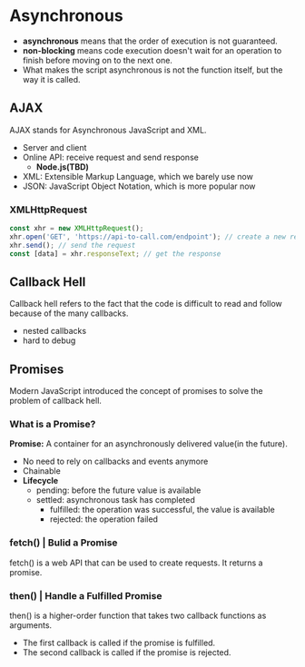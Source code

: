 # Asynchronous

- **asynchronous** means that the order of execution is not guaranteed.
- **non-blocking** means code execution doesn't wait for an operation to finish before moving on to the next one.
- What makes the script asynchronous is not the function itself, but the way it is called.

## AJAX
AJAX stands for Asynchronous JavaScript and XML.
- Server and client
- Online API: receive request and send response
  - **Node.js(TBD)**
- XML: Extensible Markup Language, which we barely use now
- JSON: JavaScript Object Notation, which is more popular now

### XMLHttpRequest
```js
const xhr = new XMLHttpRequest();
xhr.open('GET', 'https://api-to-call.com/endpoint'); // create a new request and open it
xhr.send(); // send the request
const [data] = xhr.responseText; // get the response
```

## Callback Hell
Callback hell refers to the fact that the code is difficult to read and follow because of the many callbacks.
- nested callbacks
- hard to debug

## Promises
Modern JavaScript introduced the concept of promises to solve the problem of callback hell.

### What is a Promise?
**Promise:** A container for an asynchronously delivered value(in the future).
- No need to rely on callbacks and events anymore
- Chainable
- **Lifecycle**
  - pending: before the future value is available
  - settled: asynchronous task has completed
    - fulfilled: the operation was successful, the value is available
    - rejected: the operation failed

### fetch() | Bulid a Promise
fetch() is a web API that can be used to create requests. It returns a promise.

### then() | Handle a Fulfilled Promise
then() is a higher-order function that takes two callback functions as arguments.
- The first callback is called if the promise is fulfilled.
- The second callback is called if the promise is rejected.